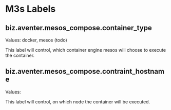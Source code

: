 # M3s Labels

## biz.aventer.mesos_compose.container_type

Values: docker, mesos (todo)

This label will control, which container engine mesos will choose to execute the
container.

## biz.aventer.mesos_compose.contraint_hostname

Values: <hostname>

This label will control, on which node the container will be executed.
